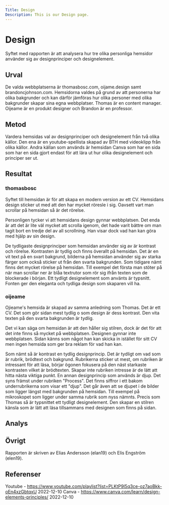 ```yaml
---
Title: Design
Description: This is our Design page.
---
```


# Design

Syftet med rapporten är att analysera hur tre olika personliga hemsidor använder sig av designprinciper och designelement.

Urval
-----------------------

De valda webbplatserna är thomasbosc.com, oijame.design samt brandoncjohnson.com. Hemsidorna valdes på grund av att personerna har olika bakgrunder och kan därför
jämföras hur olika personer med olika bakgrunder skapar sina egna webbplatser. Thomas är en content manager. Oijeame är en produkt designer och Brandon är en professor.

Metod
-----------------------

Vardera hemsidas val av designprinciper och designelement från två olika källor. Den ena är en youtube-spellista skapad av BTH med videoklipp från olika källor. Andra källan som används är hemsidan Canva som har en sida som har en sida gjort endast för att lära ut hur olika designelement och principer ser ut.

Resultat
-----------------------

### thomasbosc

Syftet till hemsidan är för att skapa en modern version av ett CV. Hemsidans design sticker ut med att den har mycket röresle i sig. Oavsett vart man scrollar på hemsidan så är det rörelse.

Personligen tycker vi att hemsidans design gynnar webbplatsen. Det enda är att det är lite väl mycket att scrolla igenom, det hade varit bättre om man tagit bort en tredje del av all scrollning. Han visar dock vad han kan göra med hjälp av sin design.

De tydligaste designprinciper som hemsidan använder sig av är kontrast och rörelse. Kontrasten är tydlig och finns överallt på hemsidan. Det är en vit text på en svart bakgrund, bilderna på hemsidan använder sig av starka färger som också sticker ut från den svarta bakgrunden. Som tidigare nämt finns det mycket rörelse på hemsidan. Till exempel det första man stöter på när man scrollar ner är blåa textrutor som rör sig ifrån texten som de blockerade i början. Ett tydligt designelement som använts är typsnitt. Fonten ger den eleganta och tydliga design som skaparen vill ha.

### oijeame

Ojieame's hemsida är skapad av samma anledning som Thomas. Det är ett CV. Det som gör sidan mest tydlig o som design är dess kontrast. Den vita texten på den svarta bakgrunden är tydlig.

Det vi kan säga om hemsidan är att den håller sig stilren, dock är det för att det inte finns så mycket på webbplatsen. Designen gynnar inte webbplatsen. Sidan känns som något han kan skicka in istället för sitt CV men ingen hemsida som ger bra reklam för vad han kan.

Som nämt så är kontrast en tydlig designprincip. Det är tydligt om vad som är rubrik, brödtext och bakgrund. Rubrikerna sticker ut mest, om rubriken är intressant för att läsa, börjar ögonen fokusera på den näst starkaste kontrasten vilket är brödtexten. Skapar inte rubriken intresse är de lätt att hitta nästa viktiga punkt. En annan designprincip som används är djup. Det syns främst under rubriken "Process". Det finns siffror i ett bakom underrubrikerna som visar ett "djup". Det går även att se djupet i de bilder som ligger längst med bakgrunden på hemsidan. Till exempel på mikroskopet som ligger under samma rubrik som nyss nämnts. Precis som Thomas så är typsnittet ett tydligt designelement. Den skapar en stilren känsla som är lätt att läsa tillsammans med designen som finns på sidan.

Analys
-----------------------



Övrigt
-----------------------

Rapporten är skriven av Elias Andersson (elan19) och Elis Engström (elen19).

Referenser
-----------------------

Youtube - https://www.youtube.com/playlist?list=PLKtP9l5q3ce-oz7aoBkk-oEn4xzGbtqxU 2022-12-10
Canva - https://www.canva.com/learn/design-elements-principles/ 2022-12-10